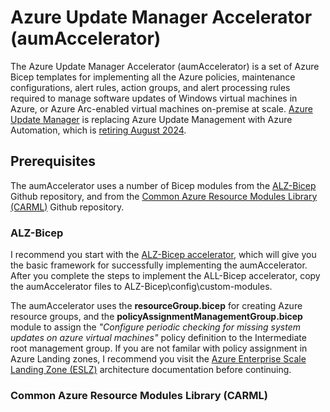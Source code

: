 # Azure Update Manager Accelerator (aumAccelerator)
The Azure Update Manager Accelerator (aumAccelerator) is a set of Azure Bicep templates for implementing all the Azure policies, maintenance configurations, alert rules, action groups, and alert processing rules required to manage software updates of Windows virtual machines in Azure, or Azure Arc-enabled virtual machines on-premise at scale. [Azure Update Manager](https://learn.microsoft.com/en-us/azure/update-manager/overview?tabs=azure-vms) is replacing Azure Update Management with Azure Automation, which is [retiring August 2024](https://azure.microsoft.com/en-us/updates/were-retiring-the-log-analytics-agent-in-azure-monitor-on-31-august-2024/).

## Prerequisites
The aumAccelerator uses a number of Bicep modules from the [ALZ-Bicep](https://github.com/Azure/ALZ-Bicep/) Github repository, and from the [Common Azure Resource Modules Library (CARML)](https://github.com/Azure/ResourceModules) Github repository.

### ALZ-Bicep
I recommend you start with the [ALZ-Bicep accelerator](https://github.com/Azure/ALZ-Bicep/wiki/Accelerator), which will give you the basic framework for successfully implementing the aumAccelerator. After you complete the steps to implement the ALL-Bicep accelerator, copy the aumAccelerator files to ALZ-Bicep\config\custom-modules.

The aumAccelerator uses the **resourceGroup.bicep** for creating Azure resource groups, and the **policyAssignmentManagementGroup.bicep** module to assign the *"Configure periodic checking for missing system updates on azure virtual machines"* policy definition to the Intermediate root management group. If you are not familar with policy assignment in Azure Landing zones, I recommend you visit the [Azure Enterprise Scale Landing Zone (ESLZ)](https://github.com/Azure/Enterprise-Scale/wiki/ALZ-Policies) architecture documentation before continuing.

### Common Azure Resource Modules Library (CARML)
